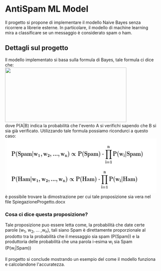 # AntiSpam ML Model
Il progetto si propone di implementare il modello Naive Bayes senza ricorrere a librerie esterne. In particolare, il modello di machine learning mira a classificare se un messaggio è considerato spam o ham.

<h2>Dettagli sul progetto</h2>
Il modello implementato si basa sulla formula di Bayes, tale formula ci dice che:
<br>
<img src="https://miro.medium.com/v2/resize:fit:1400/format:webp/1*GdSYgE8NxZw1XzK5KZ03lg.png"  width="400" height="180" />
<br>
dove P(A|B) indica la probabilità che l'evento A si verifichi sapendo che B si sia già verificato.
Utilizzando tale formula possiamo ricondurci a questo caso:
<br>
<img src="img/ProbSpamDatoParole.png" width="500" height="180" />
è possibile trovare la dimostrazione per cui tale proposizione sia vera nel file SpiegazioneProgetto.docx
<br>
<h3>Cosa ci dice questa proposizione?</h3>
Tale proposizione puo essere letta come, la probabilità che date certe parole (w<sub>1</sub>, w<sub>2</sub>, ... ,w<sub>n</sub>), tali siano Spam è direttamente proporzionale al prodotto tra la probabilità che il messaggio sia spam (P(Spam)) e la produttoria delle probabilità che una parola i-esima  w<sub>i</sub> sia Spam (P(w<sub>i</sub>|Spam))
<br>
<br>
Il progetto si conclude mostrando un esempio del come il modello funziona e calcolandone l'accuratezza.  

